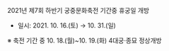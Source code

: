 2021년 제7회 하반기 궁중문화축전 기간중 휴궁일 개방
- 일시: 2021. 10. 16.(토) → 10. 31.(일)

※ 축전 기간 중 10. 18.(월)~10. 19.(화) 4대궁·종묘 정상개방
